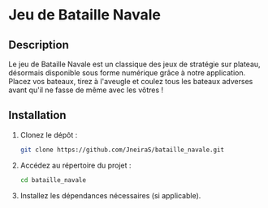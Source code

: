# Jeu de Bataille Navale

## Description

Le jeu de Bataille Navale est un classique des jeux de stratégie sur plateau, désormais disponible sous forme numérique grâce à notre application. Placez vos bateaux, tirez à l'aveugle et coulez tous les bateaux adverses avant qu'il ne fasse de même avec les vôtres !

## Installation

1. Clonez le dépôt :
    ```bash
    git clone https://github.com/JneiraS/bataille_navale.git
    ```
2. Accédez au répertoire du projet :
    ```bash
    cd bataille_navale
    ```
3. Installez les dépendances nécessaires (si applicable).
